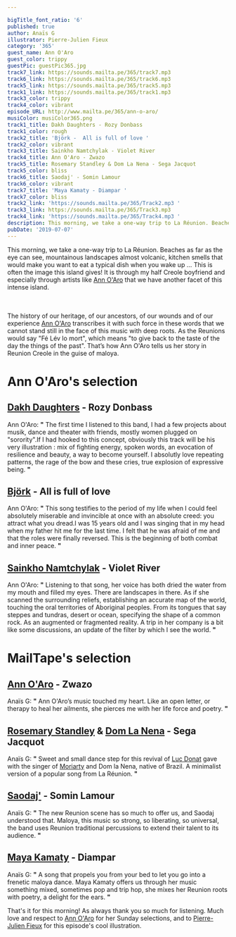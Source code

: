 ```yaml
---

bigTitle_font_ratio: '6'
published: true
author: Anaïs G
illustrator: Pierre-Julien Fieux
category: '365'
guest_name: Ann O'Aro
guest_color: trippy
guestPic: guestPic365.jpg
track7_link: https://sounds.mailta.pe/365/track7.mp3
track6_link: https://sounds.mailta.pe/365/track6.mp3
track5_link: https://sounds.mailta.pe/365/track5.mp3
track1_link: https://sounds.mailta.pe/365/track1.mp3
track3_color: trippy
track4_color: vibrant
episode_URL: http://www.mailta.pe/365/ann-o-aro/
musiColor: musiColor365.png
track1_title: Dakh Daughters - Rozy Donbass
track1_color: rough
track2_title: 'Björk -  All is full of love '
track2_color: vibrant
track3_title: Sainkho Namtchylak - Violet River
track4_title: Ann O'Aro - Zwazo
track5_title: Rosemary Standley & Dom La Nena - Sega Jacquot
track5_color: bliss
track6_title: Saodaj' - Somin Lamour
track6_color: vibrant
track7_title: 'Maya Kamaty - Diampar '
track7_color: bliss
track2_link: 'https://sounds.mailta.pe/365/Track2.mp3 '
track3_link: https://sounds.mailta.pe/365/Track3.mp3
track4_link: 'https://sounds.mailta.pe/365/Track4.mp3 '
description: This morning, we take a one-way trip to La Réunion. Beaches as far as the eye can see, mountainous landscapes almost volcanic, kitchen smells that would make you want to eat a typical dish when you wake up ... This is often the image this island gives! It is through my half Creole boyfriend and especially through artists like Ann O Aro that we have another facet of this intense island.
pubDate: '2019-07-07'
---
```



 
This morning, we take a one-way trip to La Réunion. Beaches as far as the eye can see, mountainous landscapes almost volcanic, kitchen smells that would make you want to eat a typical dish when you wake up ... This is often the image this island gives! It is through my half Creole boyfriend and especially through artists like [Ann O'Aro](https://annoaro.bandcamp.com/) that we have another facet of this intense island.
  
<br><br>
The history of our heritage, of our ancestors, of our wounds and of our experience [Ann O'Aro](https://www.facebook.com/Ann-Oaro-1406292983013326/) transcribes it with such force in these words that we cannot stand still in the face of this music with deep roots. As the Reunions would say "Fé Lév lo mort", which means "to give back to the taste of the day the things of the past". That’s how Ann O'Aro tells us her story in Reunion Creole in the guise of maloya.




# Ann O'Aro's selection


## [Dakh Daughters](https://fr.wikipedia.org/wiki/Dakh_Daughters)  -  Rozy Donbass
Ann O'Aro: **"** The first time I listened to this band, I had a few projects about musik, dance and theater with friends, mostly women plugged on "sorority".If I had hooked to this concept, obviously this track will be his very illustration : mix of fighting energy, spoken words, an evocation of resilience and beauty, a way to become yourself. I absolutly love repeating patterns, the rage of the bow and these cries, true explosion of expressive being. **"** 

## [Björk](https://www.bjork.fr/) - All is full of love
Ann O'Aro: **"** This song testifies to the period of my life when I could feel absolutely miserable and invincible at once with an absolute creed: you attract what you dread.I was 15 years old and I was singing that in my head when my father hit me for the last time. I felt that he was afraid of me and that the roles were finally reversed. This is the beginning of both combat and inner peace. **"** 

## [Sainkho Namtchylak](https://fr.wikipedia.org/wiki/Sainkho_Namtchylak) - Violet River
Ann O'Aro: **"** Listening to that song, her voice has both dried the water from my mouth and filled my eyes. There are landscapes in there. As if she scanned the surrounding reliefs, establishing an accurate map of the world, touching the oral territories of Aboriginal peoples. From its tongues that say steppes and tundras, desert or ocean, specifying the shape of a common rock. As an augmented or fragmented reality. A trip in her company is a bit like some discussions, an update of the filter by which I see the world. **"** 


# MailTape's selection


## [Ann O'Aro](https://annoaro.bandcamp.com/album/ann-oaro) - Zwazo
Anaïs G: **"** Ann O'Aro’s music touched my heart. Like an open letter, or therapy to heal her ailments, she pierces me with her life force and poetry. **"** 

## [Rosemary Standley](https://www.facebook.com/standleyrosemary/) & [Dom La Nena](https://www.facebook.com/DomLaNena/) - Sega Jacquot
Anaïs G: **"** Sweet and small dance step for this revival of [Luc Donat](https://fr.wikipedia.org/wiki/Luc_Donat) gave with the singer of [Moriarty](https://fr.wikipedia.org/wiki/Moriarty_(groupe)) and Dom la Nena, native of Brazil. A minimalist version of a popular song from La Réunion. **"** 

## [Saodaj'](https://www.facebook.com/saodaj/) - Somin Lamour
Anaïs G: **"** The new Reunion scene has so much to offer us, and Saodaj understood that. Maloya, this music so strong, so liberating, so universal, the band uses Reunion traditional percussions to extend their talent to its audience. **"** 

## [Maya Kamaty](https://www.facebook.com/MayaKamaty/) - Diampar
Anaïs G: **"** A song that propels you from your bed to let you go into a frenetic maloya dance. Maya Kamaty offers us through her music something mixed, sometimes pop and trip hop, she mixes her Reunion roots with poetry, a delight for the ears. **"** 



That's it for this morning! As always thank you so much for listening. Much love and respect to [Ann O'Aro](https://fr.wikipedia.org/wiki/Ann_O%27aro) for her Sunday selections, and to [Pierre-Julien Fieux](https://pierrejulienfieux.com/) for this episode's cool illustration. 
